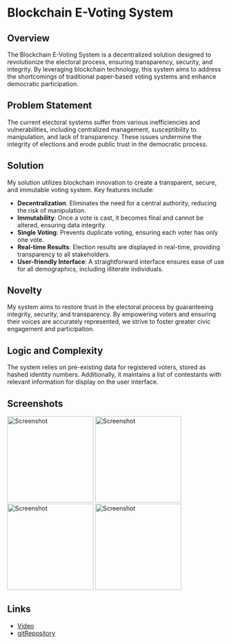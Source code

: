# Blockchain E-Voting System

## Overview
The Blockchain E-Voting System is a decentralized solution designed to revolutionize the electoral process, ensuring transparency, security, and integrity. By leveraging blockchain technology, this system aims to address the shortcomings of traditional paper-based voting systems and enhance democratic participation.

## Problem Statement
The current electoral systems suffer from various inefficiencies and vulnerabilities, including centralized management, susceptibility to manipulation, and lack of transparency. These issues undermine the integrity of elections and erode public trust in the democratic process.

## Solution
My solution utilizes blockchain innovation to create a transparent, secure, and immutable voting system. Key features include:
- **Decentralization**: Eliminates the need for a central authority, reducing the risk of manipulation.
- **Immutability**: Once a vote is cast, it becomes final and cannot be altered, ensuring data integrity.
- **Single Voting**: Prevents duplicate voting, ensuring each voter has only one vote.
- **Real-time Results**: Election results are displayed in real-time, providing transparency to all stakeholders.
- **User-friendly Interface**: A straightforward interface ensures ease of use for all demographics, including illiterate individuals.

## Novelty
My system aims to restore trust in the electoral process by guaranteeing integrity, security, and transparency. By empowering voters and ensuring their voices are accurately represented, we strive to foster greater civic engagement and participation.

## Logic and Complexity
The system relies on pre-existing data for registered voters, stored as hashed identity numbers. Additionally, it maintains a list of contestants with relevant information for display on the user interface.

## Screenshots
<img src="https://github.com/user-attachments/assets/deb68eba-e8a4-476b-a060-40927596d5c8" alt="Screenshot" width="200"> <img src="https://github.com/user-attachments/assets/d0f2c46e-b408-4c85-bb3a-2fdb9692aa38" alt="Screenshot" width="200"> <img src="https://github.com/user-attachments/assets/841f5653-9a8f-405e-ba72-5fe23eb7343f" alt="Screenshot" width="200"> <img src="https://github.com/user-attachments/assets/4d1f0869-1493-4afc-aea2-9a3b8e946297" alt="Screenshot" width="200">






## Links
- [Video](https://youtu.be/YajdbITf1Xg)
- [gitRepository](https://github.com/LSThusini/Flutter_Java_VotingApp.git)


